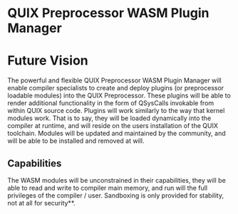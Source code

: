 # QUIX Preprocessor WASM Plugin Manager

# Future Vision

The powerful and flexible QUIX Preprocessor WASM Plugin Manager will enable compiler specialists to create and deploy plugins (or preprocessor loadable modules) into the QUIX Preprocessor. These plugins will be able to render additional functionality in the form of QSysCalls invokable from within QUIX source code. Plugins will work similarly to the way that kernel modules work. That is to say, they will be loaded dynamically into the compiler at runtime, and will reside on the users installation of the QUIX toolchain. Modules will be updated and maintained by the community, and will be able to be installed and removed at will.

## Capabilities

The WASM modules will be unconstrained in their capabilities, they will be able to read and write to compiler main memory, and run will the full privileges of the compiler / user. Sandboxing is only provided for stability, not at all for security**.
